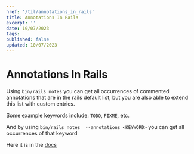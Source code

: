 ```yaml
---
href: '/til/annotations_in_rails'
title: Annotations In Rails
excerpt: ''
date: 10/07/2023
tags: 
published: false
updated: 10/07/2023
---
```


# Annotations In Rails

Using `bin/rails notes` you can get all occurrences of commented annotations that are in the rails default list, but you are also able to extend this list with custom entries.

Some example keywords include: `TODO`, `FIXME`, etc.

And by using `bin/rails notes  --annotations <KEYWORD>` you can get all occurrences of that keyword

Here it is in the [docs](https://guides.rubyonrails.org/command_line.html#bin-rails-notes)
